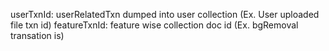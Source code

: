userTxnId: userRelatedTxn dumped into user collection (Ex. User uploaded file txn id)
featureTxnId: feature wise collection doc id (Ex. bgRemoval transation is)